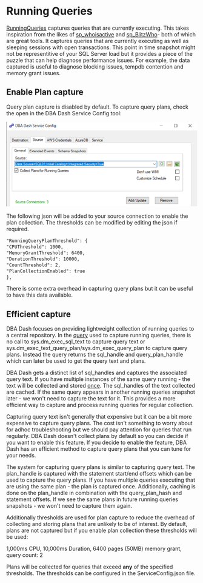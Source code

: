 # Running Queries

[RunningQueries](../DBADash/SQL/RunningQueries.sql) captures queries that are currently executing.  This takes inspiration from the likes of [sp_whoisactive](http://whoisactive.com/) and [sp_BlitzWho](https://github.com/BrentOzarULTD/SQL-Server-First-Responder-Kit/blob/dev/sp_BlitzWho.sql)- both of which are great tools.  It captures queries that are currently executing as well as sleeping sessions with open transactions.  This point in time snapshot might not be representitive of your SQL Server load but it provides a piece of the puzzle that can help diagnose performance issues.  For example, the data captured is useful to diagnose blocking issues, tempdb contention and memory grant issues.

## Enable Plan capture
Query plan capture is disabled by default.  To capture query plans, check the open in the DBA Dash Service Config tool:

![Capture plans](Docs/CapturePlans.PNG)

The following json will be added to your source connection to enable the plan collection.  The thresholds can be modified by editing the json if required.  
```
"RunningQueryPlanThreshold": {
"CPUThreshold": 1000,
"MemoryGrantThreshold": 6400,
"DurationThreshold": 10000,
"CountThreshold": 2,
"PlanCollectionEnabled": true
},
```
There is some extra overhead in capturing query plans but it can be useful to have this data available.  

## Efficient capture
DBA Dash focuses on providing lightweight collection of running queries to a central repository. In the [query](../DBADash/SQL/RunningQueries.sql) used to capture running queries, there is no call to sys.dm_exec_sql_text to capture query text or sys.dm_exec_text_query_plan/sys.dm_exec_query_plan to capture query plans.  Instead the query returns the sql_handle and query_plan_handle which can later be used to get the query text and plans.  

DBA Dash gets a distinct list of sql_handles and captures the associated query text.  If you have multiple instances of the same query running - the text will be collected and stored <ins>once</ins>.  The sql_handles of the text collected are cached.  If the same query appears in another running queries snapshot later - we won't need to capture the text for it.  This provides a more efficient way to capture and process running queries for regular collection.  

Capturing query text isn't generally that expensive but it can be a bit more expensive to capture query plans.  The cost isn't something to worry about for adhoc troubleshooting but we should pay attention for queries that run regularly.  DBA Dash doesn't collect plans by default so you can decide if you want to enable this feature.  If you decide to enable the feature, DBA Dash has an efficient method to capture query plans that you can tune for your needs. 

The system for capturing query plans is similar to capturing query text.  The plan_handle is captured with the statement start/end offsets which can be used to capture the query plans.  If you have multiple queries executing that are using the same plan - the plan is captured once.  Additionally, caching is done on the plan_handle in combination with the query_plan_hash and statement offsets. If we see the same plans in future running queries snapshots - we won't need to capture them again.   

Additionally thresholds are used for plan capture to reduce the overhead of collecting and storing plans that are unlikely to be of interest. By default, plans are not captured but if you enable plan collection these thresholds will be used:

 1,000ms CPU, 10,000ms Duration, 6400 pages (50MB) memory grant, query count: 2

Plans will be collected for queries that exceed **any** of the specified thresholds.  The thresholds can be configured in the ServiceConfig.json file.
